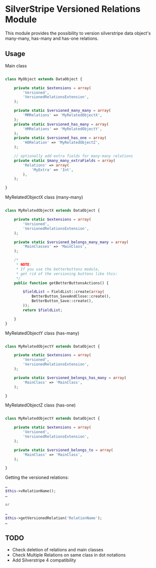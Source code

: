 # SilverStripe Versioned Relations Module

This module provides the possibility to version silverstripe data object's many-many, has-many and has-one relations.

## Usage

Main class

```php

class MyObject extends DataObject {

    private static $extensions = array(
        'Versioned',
        'VersionedRelationsExtension',
    );

    private static $versioned_many_many = array(
        'MMRelations' => 'MyRelatedObjectX',
    );
    private static $versioned_has_many = array(
        'HMRelations' => 'MyRelatedObjectY',
    );
    private static $versioned_has_one = array(
        'HORelation' => 'MyRelatedObjectZ',
    );

    // optionally add extra fields for many-many relations
    private static $many_many_extraFields = array(
        'Relations' => array(
            'MyExtra' => 'Int',
        ),
    );

}
```

MyRelatedObjectX class (many-many)


```php

class MyRelatedObjectX extends DataObject {

    private static $extensions = array(
        'Versioned',
        'VersionedRelationsExtension',
    );

    private static $versioned_belongs_many_many = array(
        'MainClasses' => 'MainClass',
    );

    /*
     * NOTE:
     * If you use the betterbuttons module,
     * get rid of the versioning buttons like this:
     */
    public function getBetterButtonsActions() {

        $fieldList = FieldList::create(array(
            BetterButton_SaveAndClose::create(),
            BetterButton_Save::create(),
        ));
        return $fieldList;

    }
}
```


MyRelatedObjectY class (has-many)


```php

class MyRelatedObjectY extends DataObject {

    private static $extensions = array(
        'Versioned',
        'VersionedRelationsExtension',
    );

    private static $versioned_belongs_has_many = array(
        'MainClass' => 'MainClass',
    );

}
```


MyRelatedObjectZ class (has-one)


```php

class MyRelatedObjectY extends DataObject {

    private static $extensions = array(
        'Versioned',
        'VersionedRelationsExtension',
    );

    private static $versioned_belongs_to = array(
        'MainClass' => 'MainClass',
    );

}
```

Getting the versioned relations:

```php
…
$this->vRelationName();
…

or

…
$this->getVersionedRelation('RelationName');
…

```



## TODO

* Check deletion of relations and main classes
* Check Multiple Relations on same class in dot notations
* Add Silverstripe 4 compatibility
